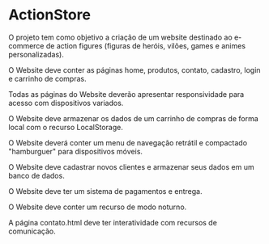 # ActionStore
O projeto tem como objetivo a criação de um website destinado ao e-commerce de action figures (figuras de heróis, vilões, games e animes personalizadas). 

O Website deve conter as páginas home, produtos, contato, cadastro, login e carrinho de compras.

Todas as páginas do Website deverão apresentar responsividade para acesso com dispositivos variados.

O Website deve armazenar os dados de um carrinho de compras de forma local com o recurso LocalStorage.

O Website deverá conter um menu de navegação retrátil e compactado "hamburguer" para dispositivos móveis.

O Website deve cadastrar novos clientes e armazenar seus dados em um banco de dados.

O Website deve ter um sistema de pagamentos e entrega.

O Website deve conter um recurso de modo noturno.

A página contato.html deve ter interatividade com recursos de comunicação.